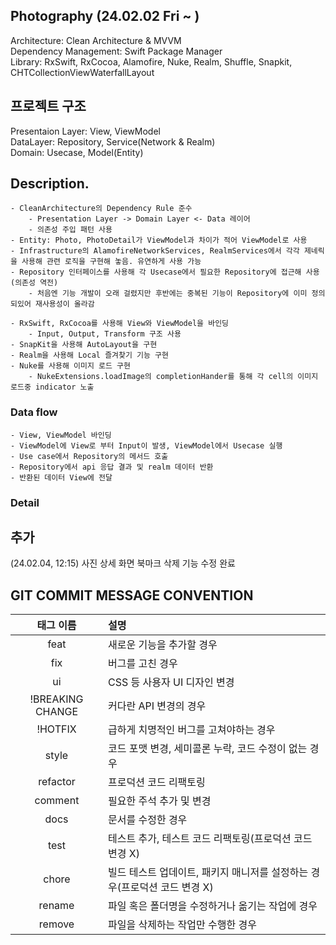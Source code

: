## Photography (24.02.02 Fri ~ )

Architecture: Clean Architecture & MVVM  
Dependency Management: Swift Package Manager  
Library: RxSwift, RxCocoa, Alamofire, Nuke, Realm, Shuffle, Snapkit, CHTCollectionViewWaterfallLayout  

## 프로젝트 구조
Presentaion Layer: View, ViewModel  
DataLayer: Repository, Service(Network & Realm)  
Domain: Usecase, Model(Entity)  

## Description. 
    - CleanArchitecture의 Dependency Rule 준수
        - Presentation Layer -> Domain Layer <- Data 레이어
        - 의존성 주입 패턴 사용
    - Entity: Photo, PhotoDetail가 ViewModel과 차이가 적어 ViewModel로 사용
    - Infrastructure의 AlamofireNetworkServices, RealmServices에서 각각 제네릭을 사용해 관련 로직을 구현해 놓음. 유연하게 사용 가능
    - Repository 인터페이스를 사용해 각 Usecase에서 필요한 Repository에 접근해 사용 (의존성 역전)
        - 처음엔 기능 개발이 오래 걸렸지만 후반에는 중복된 기능이 Repository에 이미 정의되있어 재사용성이 올라감

    - RxSwift, RxCocoa를 사용해 View와 ViewModel을 바인딩
        - Input, Output, Transform 구조 사용
    - SnapKit을 사용해 AutoLayout을 구현
    - Realm을 사용해 Local 즐겨찾기 기능 구현
    - Nuke를 사용해 이미지 로드 구현
        - NukeExtensions.loadImage의 completionHander를 통해 각 cell의 이미지 로드중 indicator 노출

### Data flow
    - View, ViewModel 바인딩
    - ViewModel에 View로 부터 Input이 발생, ViewModel에서 Usecase 실행
    - Use case에서 Repository의 메서드 호출
    - Repository에서 api 응답 결과 및 realm 데이터 반환
    - 반환된 데이터 View에 전달


### Detail
    
## 추가
(24.02.04, 12:15) 사진 상세 화면 북마크 삭제 기능 수정 완료
    
    
## GIT COMMIT MESSAGE CONVENTION

|태그 이름|설명|
|:---:|:---|
|feat|새로운 기능을 추가할 경우|
|fix|버그를 고친 경우|
|ui|CSS 등 사용자 UI 디자인 변경|
|!BREAKING CHANGE|커다란 API 변경의 경우|
|!HOTFIX|급하게 치명적인 버그를 고쳐야하는 경우|
|style|코드 포맷 변경, 세미콜론 누락, 코드 수정이 없는 경우|
|refactor|프로덕션 코드 리팩토링|
|comment|필요한 주석 추가 및 변경|
|docs|문서를 수정한 경우|
|test|테스트 추가, 테스트 코드 리팩토링(프로덕션 코드 변경 X)|
|chore|빌드 테스트 업데이트, 패키지 매니저를 설정하는 경우(프로덕션 코드 변경 X)|
|rename|파일 혹은 폴더명을 수정하거나 옮기는 작업에 경우|
|remove|파일을 삭제하는 작업만 수행한 경우|

